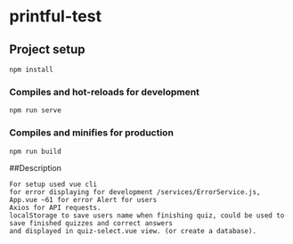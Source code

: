 # printful-test

## Project setup
```
npm install
```

### Compiles and hot-reloads for development
```
npm run serve
```

### Compiles and minifies for production
```
npm run build
```

##Description
```
For setup used vue cli
for error displaying for development /services/ErrorService.js, App.vue ~61 for error Alert for users
Axios for API requests.
localStorage to save users name when finishing quiz, could be used to save finished quizzes and correct answers
and displayed in quiz-select.vue view. (or create a database).
```
